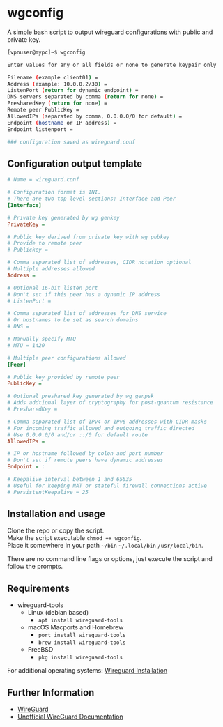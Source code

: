 # wgconfig
A simple bash script to output wireguard configurations with public and private key.

```bash
[vpnuser@mypc]~$ wgconfig

Enter values for any or all fields or none to generate keypair only

Filename (example client01) =
Address (example: 10.0.0.2/30) =
ListenPort (return for dynamic endpoint) =
DNS servers separated by comma (return for none) =
PresharedKey (return for none) =
Remote peer PublicKey =
AllowedIPs (separated by comma, 0.0.0.0/0 for default) =
Endpoint (hostname or IP address) =
Endpoint listenport =

### configuration saved as wireguard.conf
```

## Configuration output template

```ini
# Name = wireguard.conf

# Configuration format is INI.
# There are two top level sections: Interface and Peer
[Interface]

# Private key generated by wg genkey
PrivateKey =

# Public key derived from private key with wg pubkey
# Provide to remote peer
# Publickey =

# Comma separated list of addresses, CIDR notation optional
# Multiple addresses allowed
Address =

# Optional 16-bit listen port
# Don't set if this peer has a dynamic IP address
# ListenPort =

# Comma separated list of addresses for DNS service
# Or hostnames to be set as search domains
# DNS =

# Manually specify MTU
# MTU = 1420

# Multiple peer configurations allowed
[Peer]

# Public key provided by remote peer
PublicKey =

# Optional preshared key generated by wg genpsk
# Adds addtional layer of cryptography for post-quantum resistance
# PresharedKey =

# Comma separated list of IPv4 or IPv6 addresses with CIDR masks
# For incoming traffic allowed and outgoing traffic directed
# Use 0.0.0.0/0 and/or ::/0 for default route
AllowedIPs =

# IP or hostname followed by colon and port number
# Don't set if remote peers have dynamic addresses
Endpoint = :

# Keepalive interval between 1 and 65535
# Useful for keeping NAT or stateful firewall connections active
# PersistentKeepalive = 25
```

## Installation and usage

Clone the repo or copy the script.<br>
Make the script executable `chmod +x wgconfig`.<br>
Place it somewhere in your path `~/bin` `~/.local/bin` `/usr/local/bin`.<br>

There are no command line flags or options, just execute the script and follow the prompts.

## Requirements

- wireguard-tools
  - Linux (debian based)
    - `apt install wireguard-tools`
  - macOS Macports and Homebrew
    - `port install wireguard-tools`
    - `brew install wireguard-tools`
  - FreeBSD
    - `pkg install wireguard-tools`

For additional operating systems: [Wireguard Installation](https://www.wireguard.com/install/)

## Further Information

- [WireGuard](https://www.wireguard.com/)
- [Unofficial WireGuard Documentation](https://github.com/pirate/wireguard-docs)

